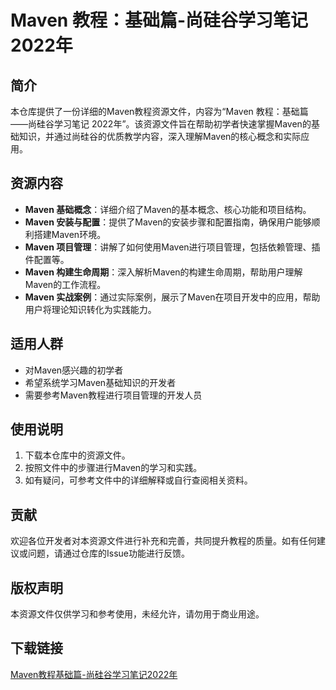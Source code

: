 # Maven 教程：基础篇-尚硅谷学习笔记 2022年

## 简介

本仓库提供了一份详细的Maven教程资源文件，内容为“Maven 教程：基础篇——尚硅谷学习笔记 2022年”。该资源文件旨在帮助初学者快速掌握Maven的基础知识，并通过尚硅谷的优质教学内容，深入理解Maven的核心概念和实际应用。

## 资源内容

- **Maven 基础概念**：详细介绍了Maven的基本概念、核心功能和项目结构。
- **Maven 安装与配置**：提供了Maven的安装步骤和配置指南，确保用户能够顺利搭建Maven环境。
- **Maven 项目管理**：讲解了如何使用Maven进行项目管理，包括依赖管理、插件配置等。
- **Maven 构建生命周期**：深入解析Maven的构建生命周期，帮助用户理解Maven的工作流程。
- **Maven 实战案例**：通过实际案例，展示了Maven在项目开发中的应用，帮助用户将理论知识转化为实践能力。

## 适用人群

- 对Maven感兴趣的初学者
- 希望系统学习Maven基础知识的开发者
- 需要参考Maven教程进行项目管理的开发人员

## 使用说明

1. 下载本仓库中的资源文件。
2. 按照文件中的步骤进行Maven的学习和实践。
3. 如有疑问，可参考文件中的详细解释或自行查阅相关资料。

## 贡献

欢迎各位开发者对本资源文件进行补充和完善，共同提升教程的质量。如有任何建议或问题，请通过仓库的Issue功能进行反馈。

## 版权声明

本资源文件仅供学习和参考使用，未经允许，请勿用于商业用途。

## 下载链接

[Maven教程基础篇-尚硅谷学习笔记2022年](https://pan.quark.cn/s/cc032090e4f2)